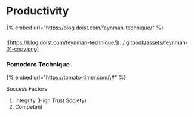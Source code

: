 # Productivity

{% embed url="https://blog.doist.com/feynman-technique/" %}

### 

![https://blog.doist.com/feynman-technique/](../.gitbook/assets/feynman-01-copy.png)

### Pomodoro Technique

{% embed url="https://tomato-timer.com/\#" %}



Success Factors

1. Integrity \(High Trust Society\)
2. Competent

